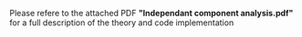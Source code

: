 Please refere to the attached PDF **"Independant component analysis.pdf"** for a full description of the theory and code implementation 
